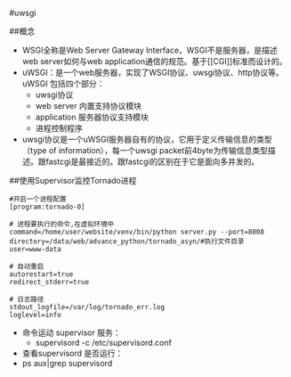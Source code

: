 ﻿#uwsgi

##概念
- WSGI全称是Web Server Gateway Interface，WSGI不是服务器，是描述web server如何与web application通信的规范。基于[[CGI]]标准而设计的。
- uWSGI：是一个web服务器，实现了WSGI协议、uwsgi协议、http协议等。uWSGI 包括四个部分：
     - uwsgi协议
     - web server 内置支持协议模块
     - application 服务器协议支持模块
     - 进程控制程序
- uwsgi协议是一个uWSGI服务器自有的协议，它用于定义传输信息的类型（type of information），每一个uwsgi packet前4byte为传输信息类型描述。跟fastcgi是最接近的。跟fastcgi的区别在于它是面向多并发的。

##使用Supervisor监控Tornado进程
```
#开启一个进程配置
[program:tornado-0]

# 进程要执行的命令,在虚拟环境中
command=/home/user/website/venv/bin/python server.py --port=8008
directory=/data/web/advance_python/tornado_asyn/#执行文件目录
user=www-data

# 自动重启
autorestart=true
redirect_stderr=true

# 日志路径
stdout_logfile=/var/log/tornado_err.log
loglevel=info

```
- 命令运动 supervisor 服务：
  - supervisord -c /etc/supervisord.conf
- 查看supervisord 是否运行：
 - ps aux|grep supervisord






